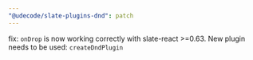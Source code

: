 ```yaml
---
"@udecode/slate-plugins-dnd": patch
---
```


fix: `onDrop` is now working correctly with slate-react >=0.63. New plugin needs to be used: `createDndPlugin`
